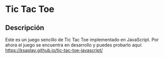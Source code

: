 # Tic Tac Toe

## Descripción

Este es un juego sencillo de Tic Tac Toe implementado en JavaScript. Por ahora el juego se encuentra en desarrollo y puedes probarlo aquí: https://ksaplay.github.io/tic-tac-toe-javascript/
